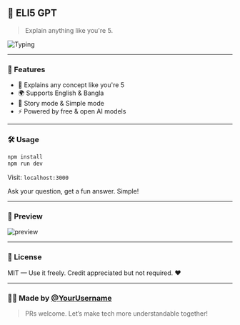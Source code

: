 ## 🧠 ELI5 GPT

> Explain anything like you're 5.

![Typing](https://readme-typing-svg.demolab.com?font=Fira+Code&size=22&pause=1000&color=F76D57&center=true&vCenter=true&width=435&lines=Explain+anything+like+you%27re+5.;Fun+%26+simple+GPT+answers.;For+kids%2C+students%2C+and+the+curious+ones.)

---

### 🚀 Features
- 🧒 Explains any concept like you're 5
- 🌍 Supports English & Bangla
- 📜 Story mode & Simple mode
- ⚡ Powered by free & open AI models

---

### 🛠️ Usage
```bash
npm install
npm run dev
```

Visit: `localhost:3000`

Ask your question, get a fun answer. Simple!

---

### 📸 Preview
![preview](https://github.com/YOUR_USERNAME/eli5-gpt/assets/example.gif)

---

### 🪪 License
MIT — Use it freely. Credit appreciated but not required. ❤️

---

### 🧑‍💻 Made by [@YourUsername](https://github.com/YourUsername)

> PRs welcome. Let’s make tech more understandable together!
